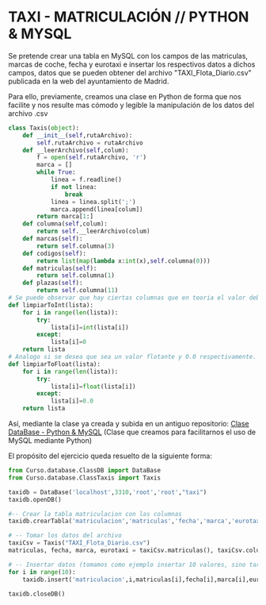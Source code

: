 # TAXI - MATRICULACIÓN // PYTHON & MYSQL

Se pretende crear una tabla en MySQL con los campos de las matriculas, marcas de coche, fecha y eurotaxi e insertar los respectivos datos a dichos campos, datos que se pueden obtener del archivo "TAXI_Flota_Diario.csv" publicada en la web del ayuntamiento de Madrid.

Para ello, previamente, creamos una clase en Python de forma que nos facilite y nos resulte mas cómodo y legible la manipulación de los datos del archivo .csv

```python
class Taxis(object):
    def __init__(self,rutaArchivo):
        self.rutaArchivo = rutaArchivo
    def __leerArchivo(self,colum):
        f = open(self.rutaArchivo, 'r')
        marca = []
        while True:
            linea = f.readline()
            if not linea:
                break
            linea = linea.split(';')
            marca.append(linea[colum])
        return marca[1:]
    def columna(self,colum):
        return self.__leerArchivo(colum)
    def marcas(self):
        return self.columna(3)
    def codigos(self):
        return list(map(lambda x:int(x),self.columna(0)))
    def matriculas(self):
        return self.columna(1)
    def plazas(self):
        return self.columna(11)
# Se puede observar que hay ciertas columnas que en teoria el valor deberia ser un entero (Int), y sin embargo hay un espacio nulo o algun caracter, esto es debido por la mala creacion del csv. Así se desea implementar varios metodos que "limpien" estos campos, de forma que si es un valor no entero lo sustituya por un 0
def limpiarToInt(lista):
    for i in range(len(lista)):
        try:
            lista[i]=int(lista[i])
        except:
            lista[i]=0
    return lista
# Analogo si se desea que sea un valor flotante y 0.0 respectivamente.
def limpiarToFloat(lista):
    for i in range(len(lista)):
        try:
            lista[i]=float(lista[i])
        except:
            lista[i]=0.0
    return lista
```

Así, mediante la clase ya creada y subida en un antiguo repositorio: [Clase DataBase - Python & MySQL](https://github.com/rafafrdz/ClassDataBase-PythonMySQL) (Clase que creamos para facilitarnos el uso de MySQL mediante Python)

El propósito del ejercicio queda resuelto de la siguiente forma:

```python
from Curso.database.ClassDB import DataBase
from Curso.database.ClassTaxis import Taxis

taxidb = DataBase('localhost',3310,'root','root',"taxi")
taxidb.openDB()

#-- Crear la tabla matriculacion con las columnas
taxidb.crearTabla('matriculacion','matriculas','fecha','marca','eurotaxi')

# -- Tomar los datos del archivo
taxiCsv = Taxis("TAXI_Flota_Diario.csv")
matriculas, fecha, marca, eurotaxi = taxiCsv.matriculas(), taxiCsv.columna(2), taxiCsv.marcas(), taxiCsv.columna(13)

# -- Insertar datos (tomamos como ejemplo insertar 10 valores, sino tardaria mucho)
for i in range(10):
    taxidb.insert('matriculacion',i,matriculas[i],fecha[i],marca[i],eurotaxi[i])

taxidb.closeDB()
```

